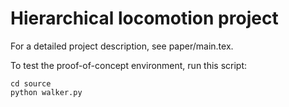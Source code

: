# Hierarchical locomotion project

For a detailed project description, see paper/main.tex.

To test the proof-of-concept environment, run this script:

```
cd source
python walker.py
```
